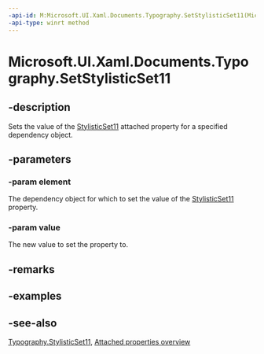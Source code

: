 ```yaml
---
-api-id: M:Microsoft.UI.Xaml.Documents.Typography.SetStylisticSet11(Microsoft.UI.Xaml.DependencyObject,System.Boolean)
-api-type: winrt method
---
```


<!-- Method syntax
public void SetStylisticSet11(Windows.UI.Xaml.DependencyObject element, System.Boolean value)
-->

# Microsoft.UI.Xaml.Documents.Typography.SetStylisticSet11

## -description
Sets the value of the [StylisticSet11](typography_stylisticset11.md) attached property for a specified dependency object.

## -parameters
### -param element
The dependency object for which to set the value of the [StylisticSet11](typography_stylisticset11.md) property.

### -param value
The new value to set the property to.

## -remarks

## -examples

## -see-also

[Typography.StylisticSet11](typography_stylisticset11.md), [Attached properties overview](/windows/uwp/xaml-platform/attached-properties-overview)
